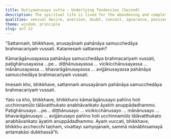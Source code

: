 ```yaml
---
title: Dutiyaanusaya sutta - Underlying Tendencies (Second)
description: The spiritual life is lived for the abandoning and complete uprooting of the seven underlying tendencies toward 1) sensual desire, 2) aversion, 3) views, 4) doubt, 5) conceit, 6) passion for existence, and 7) ignorance.
qualities: sensual desire, aversion, doubt, conceit, ignorance, passion, wrong view, right view, humility, faith, giving up, wisdom
theme: wisdom, principle
slug: an7.12
---
```


“Sattannaṁ, bhikkhave, anusayānaṁ pahānāya samucchedāya brahmacariyaṁ vussati. Katamesaṁ sattannaṁ?

Kāmarāgānusayassa pahānāya samucchedāya brahmacariyaṁ vussati,
paṭighānusayassa …pe…
diṭṭhānusayassa …
vicikicchānusayassa …
mānānusayassa …
bhavarāgānusayassa …
avijjānusayassa pahānāya samucchedāya brahmacariyaṁ vussati.

Imesaṁ kho, bhikkhave, sattannaṁ anusayānaṁ pahānāya samucchedāya brahmacariyaṁ vussati.

Yato ca kho, bhikkhave, bhikkhuno kāmarāgānusayo pahīno hoti ucchinnamūlo tālāvatthukato anabhāvaṅkato āyatiṁ anuppādadhammo. Paṭighānusayo …pe… diṭṭhānusayo … vicikicchānusayo … mānānusayo … bhavarāgānusayo … avijjānusayo pahīno hoti ucchinnamūlo tālāvatthukato anabhāvaṅkato āyatiṁ anuppādadhammo. Ayaṁ vuccati, bhikkhave, bhikkhu acchecchi taṇhaṁ, vivattayi saṁyojanaṁ, sammā mānābhisamayā antamakāsi dukkhassā”ti.
